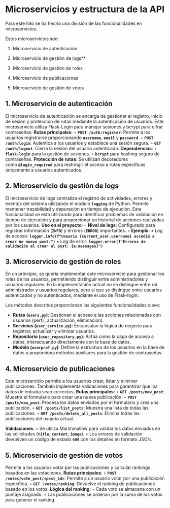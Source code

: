 # Microservicios y estructura de la API

Para este hito se ha hecho una división de las funcionalidades en microservicios.

Estos microservicios son:

1. Microservicio de autenticación

2. Microservicio de gestión de logs**

3. Microservicio de gestión de roles

4. Microservicio de publicaciones

1. Microservicio de gestión de votos

## 1. **Microservicio de autenticación**
El microservicio de autenticación se encarga de gestionar el registro, inicio de sesión y protección de rutas mediante la autenticación de usuarios. Este microservicio utiliza Flask-Login para manejar sesiones y bcrypt para cifrar contraseñas.
**Rutas principales**:
    ◦ **`POST /auth/register`**: Permite a los usuarios registrarse proporcionando **`username`**, **`email`** y **`password`**.
    ◦ **`POST /auth/login`**: Autentica a los usuarios y establece una sesión segura.
    ◦ **`GET /auth/logout`**: Cierra la sesión del usuario autenticado.
**Dependencias**:
    ◦ **`flask-login`** para la gestión de sesiones.
    ◦ **`bcrypt`** para hashing seguro de contraseñas.
**Protección de rutas**: Se utilizan decoradores como **`@login_required`** para restringir el acceso a rutas específicas únicamente a usuarios autenticados.

## **2. Microservicio de gestión de logs**
El microservicio de logs centraliza el registro de actividades, errores y eventos del sistema utilizando el módulo **`logging`** de Python. Permite mantener trazabilidad y depuración en tiempo de ejecución. Esta funcionalidad se está utilizando para identificar problemas de validación en tiempo de ejecución y para proporcionar un historial de acciones realizadas por los usuarios.
**Uso en el proyecto**:
    ◦ **Nivel de logs**: Configurado para registrar información (**`INFO`**) y errores (**`ERROR`**) importantes.
    ◦ **Ejemplo**:
        ▪ Log de acceso: **`logger.info(f"Usuario {current_user.username} accedió a crear un nuevo post.")`**
        ▪ Log de error: **`logger.error(f"Errores de validación al crear el post: {e.messages}")`**

## **3. Microservicio de gestión de roles**
En un principio, se quería implementar este microservicio para gestionar los roles de los usuarios, permitiendo distinguir entre administradores y usuarios regulares. En la implementación actual no se distingue entre rol administrador y usuarios regulares, pero si que se distingue entre usuarios autenticados y no autenticados, mediante el uso de Flask-login:

Los métodos descritos proporcionan las siguientes funcionalidades clave:

- **Rutas (`users.py`)**: Gestionan el acceso a las acciones relacionadas con usuarios (perfil, actualización, eliminación).
- **Servicios (`user_service.py`)**: Encapsulan la lógica de negocio para registrar, actualizar y eliminar usuarios.
- **Repositorio (`user_repository.py`)**: Actúa como la capa de acceso a datos, interactuando directamente con la base de datos.
- **Modelo (`userprof.py`)**: Define la estructura de los usuarios en la base de datos y proporciona métodos auxiliares para la gestión de contraseñas.

## **4. Microservicio de publicaciones**
Este microservicio permite a los usuarios crear, listar y eliminar publicaciones. También implementa validaciones para garantizar que los datos de entrada sean correctos.
**Rutas principales**:
    ◦ **`GET /posts/new_post`**: Muestra el formulario para crear una nueva publicación.
    ◦ **`POST /posts/new_post`**: Procesa los datos enviados por el formulario y crea una publicación.
    ◦ **`GET /posts/list_posts`**: Muestra una lista de todas las publicaciones.
    ◦ **`GET /posts/delete_all_posts`**: Elimina todas las publicaciones del usuario actual.

**Validaciones**:
    ◦ Se utiliza Marshmallow para validar los datos enviados en las solicitudes (**`title`**, **`content`**, **`image`**).
    ◦ Los errores de validación devuelven un código de estado **`400`** con los detalles en formato JSON.

## **5. Microservicio de gestión de votos**
Permite a los usuarios votar por las publicaciones y calcular rankings basados en las votaciones.
**Rutas principales**:
    ◦ **`POST /votes/vote_post/<post_id>`**: Permite a un usuario votar por una publicación específica.
    ◦ **`GET /votes/ranking`**: Devuelve el ranking de publicaciones basado en los votos.
**Lógica del ranking**:
    ◦ Cada voto se almacena con un puntaje asignado.
    ◦ Las publicaciones se ordenan por la suma de los votos para generar el ranking.
